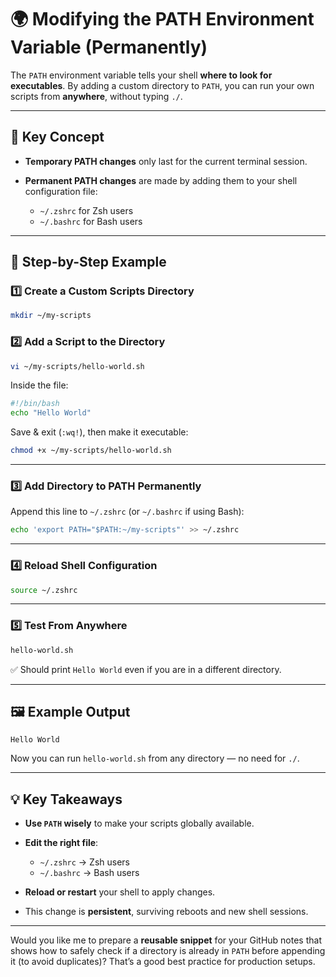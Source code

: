 # 🌍 Modifying the PATH Environment Variable (Permanently)

The `PATH` environment variable tells your shell **where to look for executables**.
By adding a custom directory to `PATH`, you can run your own scripts from **anywhere**, without typing `./`.

---

## 🧠 Key Concept

* **Temporary PATH changes** only last for the current terminal session.
* **Permanent PATH changes** are made by adding them to your shell configuration file:

  * `~/.zshrc` for Zsh users
  * `~/.bashrc` for Bash users

---

## 📝 Step-by-Step Example

### 1️⃣ Create a Custom Scripts Directory

```bash
mkdir ~/my-scripts
```

### 2️⃣ Add a Script to the Directory

```bash
vi ~/my-scripts/hello-world.sh
```

Inside the file:

```bash
#!/bin/bash
echo "Hello World"
```

Save & exit (`:wq!`), then make it executable:

```bash
chmod +x ~/my-scripts/hello-world.sh
```

---

### 3️⃣ Add Directory to PATH Permanently

Append this line to `~/.zshrc` (or `~/.bashrc` if using Bash):

```bash
echo 'export PATH="$PATH:~/my-scripts"' >> ~/.zshrc
```

---

### 4️⃣ Reload Shell Configuration

```bash
source ~/.zshrc
```

---

### 5️⃣ Test From Anywhere

```bash
hello-world.sh
```

✅ Should print `Hello World` even if you are in a different directory.

---

## 🖼 Example Output

```
Hello World
```

Now you can run `hello-world.sh` from any directory — no need for `./`.

---

## 💡 Key Takeaways

* **Use `PATH` wisely** to make your scripts globally available.
* **Edit the right file**:

  * `~/.zshrc` → Zsh users
  * `~/.bashrc` → Bash users
* **Reload or restart** your shell to apply changes.
* This change is **persistent**, surviving reboots and new shell sessions.

---

Would you like me to prepare a **reusable snippet** for your GitHub notes that shows how to safely check if a directory is already in `PATH` before appending it (to avoid duplicates)? That’s a good best practice for production setups.
